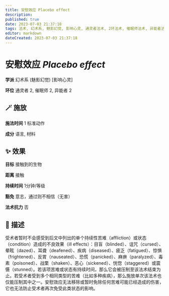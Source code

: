 ```yaml
---
title: 安慰效应 Placebo effect
description: 
published: true
date: 2023-07-03 21:37:18
tags: 法术, 幻术系, 魅影幻觉, 影响心灵, 通灵者法术, 2环法术, 催眠师法术, 异能者法术
editor: markdown
dateCreated: 2023-07-03 21:37:18
---
```


# **安慰效应** *Placebo effect*

**学派** 幻术系 (魅影幻觉) \[影响心灵\] 

**环位** 通灵者 2, 催眠师 2, 异能者 2

## 🪄 施放

**施法时间** 1 标准动作

**成分** 语言, 材料

## ✨ 效果 

**目标** 接触到的生物 

**距离** 接触  

**持续时间** 1分钟/等级 

**豁免** 意志，通过则不相信（无害）

**法术抗力** 否

## 📖 描述

受术者暂时不会感受到后文中列出的单个持续性苦难（affliction）或状态（condition）造成的不良效果（ill effects）：目盲（blinded）、诅咒（cursed）、晕眩（dazed）、耳聋（deafened）、疾病（diseased）、疲乏（fatigued）、惊惧（frightened）、反胃（nauseated）、恐慌（panicked）、麻痹（paralyzed）、毒素（poisoned）、战栗（shaken）、恶心（sickened）、恍惚（staggered）或震慑（stunned）。若该项苦难或状态有持续时间，那么它会被压制至该法术结束为止。若受术者受到多个相同类型的苦难（比如多种疾病），那么施放单次该法术也仅能压制其中之一。安慰效应无法移除或暂时免除任何苦难可能已经造成的伤害，它也无法防止受术者再次免受此类状态的影响。
    